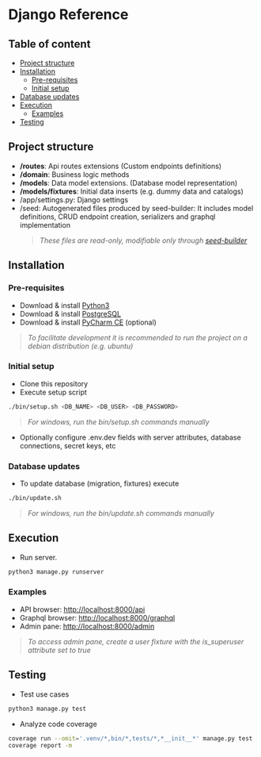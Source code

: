 # Django Reference

## Table of content

-   [Project structure](#project-structure)
-   [Installation](#installation)
    -   [Pre-requisites](#pre-requisites)
    -   [Initial setup](#initial-setup)
-   [Database updates](#database-updates)
-   [Execution](#execution)
    -   [Examples](#examples)
-   [Testing](#testing)
    

## Project structure

-   **/routes**: Api routes extensions (Custom endpoints definitions)
-   **/domain**: Business logic methods
-   **/models**: Data model extensions. (Database model representation)
-   **/models/fixtures**: Initial data inserts (e.g. dummy data and catalogs)
-   /app/settings.py: Django settings
-   /seed: Autogenerated files produced by seed-builder: It includes model definitions, CRUD endpoint creation, serializers and graphql implementation
    >   *These files are *read-only*, modifiable only through [seed-builder](./060_seed_builder.md)*


## Installation

### Pre-requisites

-   Download & install [Python3](https://www.python.org/downloads/)
-   Download & install [PostgreSQL](https://www.postgresqltutorial.com/postgresql-getting-started/)
-   Download & install [PyCharm CE](https://www.jetbrains.com/pycharm/download/) (optional)
>   *To facilitate development it is recommended to run the project on a debian distribution (e.g. ubuntu)*

### Initial setup

-   Clone this repository
-   Execute setup script
```bash
./bin/setup.sh <DB_NAME> <DB_USER> <DB_PASSWORD>
```
>   *For windows, run the bin/setup.sh commands manually*

-   Optionally configure .env.dev fields with server attributes, database connections, secret keys, etc

### Database updates

-   To update database (migration, fixtures) execute
```bash
./bin/update.sh
```
>   *For windows, run the bin/update.sh commands manually*


## Execution

-   Run server.
```bash
python3 manage.py runserver
```

### Examples

-   API browser: [http://localhost:8000/api](http://localhost:8000/api)
-   Graphql browser: [http://localhost:8000/graphql](http://localhost:8000/graphql)
-   Admin pane: [http://localhost:8000/admin](http://localhost:8000/admin)
>   *To access admin pane, create a user fixture with the *is_superuser* attribute set to true*

## Testing

-   Test use cases
```bash
python3 manage.py test
```

-   Analyze code coverage
```bash
coverage run --omit='.venv/*,bin/*,tests/*,*__init__*' manage.py test
coverage report -m
```